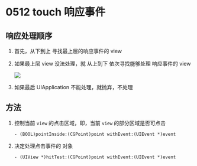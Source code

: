 # 0512 touch 响应事件

## 响应处理顺序

1. 首先，从下到上 寻找最上层的响应事件的 view

2. 如果最上层 view 没法处理，就 从上到下 依次寻找能够处理 响应事件的 view

    ![](http://img.blog.csdn.net/20151015192629414)

3. 如果最后 UIApplication 不能处理，就抛弃，不处理

## 方法

1. 控制当前 `view` 的点击区域，即，当前 `view` 的部分区域是否可点击

    ```
    - (BOOL)pointInside:(CGPoint)point withEvent:(UIEvent *)event
    ```

2. 决定处理点击事件的 对象

    ```
    - (UIView *)hitTest:(CGPoint)point withEvent:(UIEvent *)event
    ```




